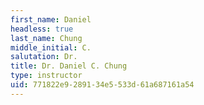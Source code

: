 ```yaml
---
first_name: Daniel
headless: true
last_name: Chung
middle_initial: C.
salutation: Dr.
title: Dr. Daniel C. Chung
type: instructor
uid: 771822e9-2891-34e5-533d-61a687161a54
---
```

